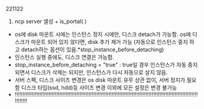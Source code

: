 221122 



1. ncp server 샐성 + is_portal(          )
-  os에 disk 마운트 시에는 인스턴스 정지 시에만, 디스크 detach가 가능함. os에 디스크가 마운트 되어 있지 않다면, disk 추가 제거 가능 (자동으로 인스턴스 중지 하고 detach하는 옵션이 있음.*stop_instance_before_detaching)
-  인스턴스 실행 중에도, 디스크 연결은 가능함.
-  stop_instance_before_detaching = "true" : true일 경우 인스턴스가 자동 중지 되면서 디스크가 삭제는 되지만, 인스턴스가 다시 자동으로 살지 않음.
-  서버 스펙, 디스크 사이즈 변경은 os disk 마운트 유무 상관 없이, 서버 정지가 필요함 디스크 타입(ssd, hdd)등 사이즈 변경 이외에 모든 설정은 변경 불가능
-  !!!!!!!!!!!!!!!!!!!!!!!!!!!!!!!!!!!!!!!!!!!!!!!!!!!!!!!!!!!!!!!!!!!!!!!!!!!!!!!!!!!!!!!!!!!!!!!!!!!!!!!!!!!!!!!!!!!!!!!!!!!!!!!
